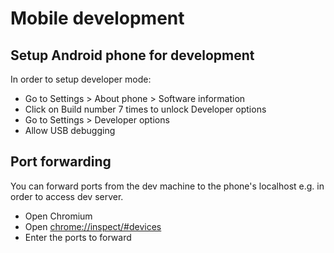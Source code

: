 # Mobile development

## Setup Android phone for development

In order to setup developer mode:
- Go to Settings > About phone > Software information
- Click on Build number 7 times to unlock Developer options
- Go to Settings > Developer options
- Allow USB debugging

## Port forwarding

You can forward ports from the dev machine to the phone's localhost
e.g. in order to access dev server.
- Open Chromium
- Open [chrome://inspect/#devices](chrome://inspect/#devices)
- Enter the ports to forward
